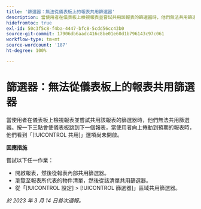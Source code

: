 ```yaml
---
title: '篩選器：無法從儀表板上的報表共用篩選器'
description: 當使用者在儀表板上檢視報表並嘗試共用該報表的篩選器時，他們無法共用篩選器。按一下三點會使儀表板跳到下一個報表，當使用者向上捲動到預期的報表時，他們看到「共用」選項尚未開啟。
hidefromtoc: true
exl-id: 50c3f5c8-f4ba-4447-bfc8-5cdd56cc43b0
source-git-commit: 17906db6aadc416c8be01e60d1b796143c97c061
workflow-type: tm+mt
source-wordcount: '187'
ht-degree: 100%

---
```


# 篩選器：無法從儀表板上的報表共用篩選器

<!--Valid issue, won't fix-->

當使用者在儀表板上檢視報表並嘗試共用該報表的篩選器時，他們無法共用篩選器。按一下三點會使儀表板跳到下一個報表，當使用者向上捲動到預期的報表時，他們看到「[!UICONTROL 共用]」選項尚未開啟。

**因應措施**

嘗試以下任一作業：

* 開啟報表，然後從報表內部共用篩選器。
* 瀏覽至報表所代表的物件清單，然後從該清單共用篩選器。
* 從「[!UICONTROL 設定] > [!UICONTROL 篩選器]」區域共用篩選器。

_於 2023 年 3 月 14 日首次通報。_
